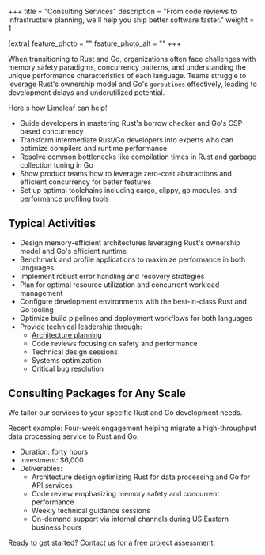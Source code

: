 +++
title = "Consulting Services"
description = "From code reviews to infrastructure planning, we'll help you ship better software faster."
weight = 1

[extra]
feature_photo = ""
feature_photo_alt = ""
+++

When transitioning to Rust and Go, organizations often face challenges with memory safety paradigms, concurrency patterns, and understanding the unique performance characteristics of each language. Teams struggle to leverage Rust's ownership model and Go's `goroutines` effectively, leading to development delays and underutilized potential. 

<!-- more -->

Here's how Limeleaf can help!

- Guide developers in mastering Rust's borrow checker and Go's CSP-based concurrency
- Transform intermediate Rust/Go developers into experts who can optimize compilers and runtime performance
- Resolve common bottlenecks like compilation times in Rust and garbage collection tuning in Go
- Show product teams how to leverage zero-cost abstractions and efficient concurrency for better features
- Set up optimal toolchains including cargo, clippy, go modules, and performance profiling tools

## Typical Activities

- Design memory-efficient architectures leveraging Rust's ownership model and Go's efficient runtime
- Benchmark and profile applications to maximize performance in both languages
- Implement robust error handling and recovery strategies
- Plan for optimal resource utilization and concurrent workload management
- Configure development environments with the best-in-class Rust and Go tooling
- Optimize build pipelines and deployment workflows for both languages
- Provide technical leadership through:
  - [Architecture planning](/services/system-planning-and-architecture/)
  - Code reviews focusing on safety and performance
  - Technical design sessions
  - Systems optimization
  - Critical bug resolution

## Consulting Packages for Any Scale

We tailor our services to your specific Rust and Go development needs.

Recent example: Four-week engagement helping migrate a high-throughput data processing service to Rust and Go.

- Duration: forty hours
- Investment: $6,000
- Deliverables:
  - Architecture design optimizing Rust for data processing and Go for API services
  - Code review emphasizing memory safety and concurrent performance
  - Weekly technical guidance sessions
  - On-demand support via internal channels during US Eastern business hours

Ready to get started? [Contact us](/contact/ "Contact us") for a free project assessment.

